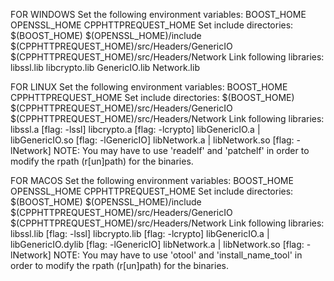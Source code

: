FOR WINDOWS
Set the following environment variables:
    BOOST_HOME
    OPENSSL_HOME
    CPPHTTPREQUEST_HOME
Set include directories:
    $(BOOST_HOME)
    $(OPENSSL_HOME)/include
    $(CPPHTTPREQUEST_HOME)/src/Headers/GenericIO
    $(CPPHTTPREQUEST_HOME)/src/Headers/Network
Link following libraries:
    libssl.lib
    libcrypto.lib
    GenericIO.lib
    Network.lib


FOR LINUX
Set the following environment variables:
    BOOST_HOME
    CPPHTTPREQUEST_HOME
Set include directories:
    $(BOOST_HOME)
    $(CPPHTTPREQUEST_HOME)/src/Headers/GenericIO
    $(CPPHTTPREQUEST_HOME)/src/Headers/Network
Link following libraries:
    libssl.a [flag: -lssl]
    libcrypto.a [flag: -lcrypto]
    libGenericIO.a | libGenericIO.so [flag: -lGenericIO]
    libNetwork.a | libNetwork.so [flag: -lNetwork]
NOTE: You may have to use 'readelf' and 'patchelf' in order to modify
      the rpath (r[un]path) for the binaries.


FOR MACOS
Set the following environment variables:
    BOOST_HOME
    OPENSSL_HOME
    CPPHTTPREQUEST_HOME
Set include directories:
    $(BOOST_HOME)
    $(OPENSSL_HOME)/include
    $(CPPHTTPREQUEST_HOME)/src/Headers/GenericIO
    $(CPPHTTPREQUEST_HOME)/src/Headers/Network
Link following libraries:
    libssl.lib [flag: -lssl]
    libcrypto.lib [flag: -lcrypto]
    libGenericIO.a | libGenericIO.dylib [flag: -lGenericIO]
    libNetwork.a | libNetwork.so [flag: -lNetwork]
NOTE: You may have to use 'otool' and 'install_name_tool' in order to modify
      the rpath (r[un]path) for the binaries.
